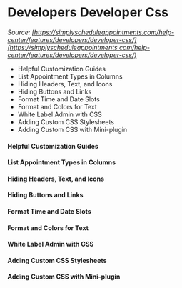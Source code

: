 # Developers Developer Css


*Source: [https://simplyscheduleappointments.com/help-center/features/developers/developer-css/](https://simplyscheduleappointments.com/help-center/features/developers/developer-css/)*

- Helpful Customization Guides
- List Appointment Types in Columns
- Hiding Headers, Text, and Icons
- Hiding Buttons and Links
- Format Time and Date Slots
- Format and Colors for Text
- White Label Admin with CSS
- Adding Custom CSS Stylesheets
- Adding Custom CSS with Mini-plugin

#### Helpful Customization Guides

#### List Appointment Types in Columns

#### Hiding Headers, Text, and Icons

#### Hiding Buttons and Links

#### Format Time and Date Slots

#### Format and Colors for Text

#### White Label Admin with CSS

#### Adding Custom CSS Stylesheets

#### Adding Custom CSS with Mini-plugin
